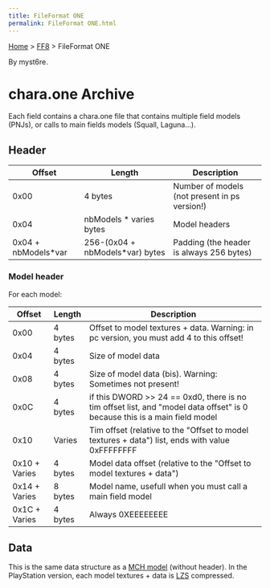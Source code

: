```yaml
---
title: FileFormat ONE
permalink: FileFormat ONE.html
---
```


[Home](../Main%20Page.md) > [FF8](../FF8.md) > FileFormat ONE

By myst6re.

# chara.one Archive

Each field contains a chara.one file that contains multiple field models
(PNJs), or calls to main fields models (Squall, Laguna...).

## Header

| Offset               | Length                           | Description                                   |
|----------------------|----------------------------------|-----------------------------------------------|
| 0x00                 | 4 bytes                          | Number of models (not present in ps version!) |
| 0x04                 | nbModels \* varies bytes         | Model headers                                 |
| 0x04 + nbModels\*var | 256-(0x04 + nbModels\*var) bytes | Padding (the header is always 256 bytes)      |

### Model header

For each model:

| Offset        | Length  | Description                                                                                                                     |
|---------------|---------|---------------------------------------------------------------------------------------------------------------------------------|
| 0x00          | 4 bytes | Offset to model textures + data. Warning: in pc version, you must add 4 to this offset!                                         |
| 0x04          | 4 bytes | Size of model data                                                                                                              |
| 0x08          | 4 bytes | Size of model data (bis). Warning: Sometimes not present!                                                                       |
| 0x0C          | 4 bytes | if this DWORD &gt;&gt; 24 == 0xd0, there is no tim offset list, and "model data offset" is 0 because this is a main field model |
| 0x10          | Varies  | Tim offset (relative to the "Offset to model textures + data") list, ends with value 0xFFFFFFFF                                 |
| 0x10 + Varies | 4 bytes | Model data offset (relative to the "Offset to model textures + data")                                                           |
| 0x14 + Varies | 8 bytes | Model name, usefull when you must call a main field model                                                                       |
| 0x1C + Varies | 4 bytes | Always 0XEEEEEEEE                                                                                                               |

## Data

This is the same data structure as a [MCH model][] (without header). In
the PlayStation version, each model textures + data is [LZS][]
compressed.

  [MCH model]: FileFormat%20MCH.md "wikilink"
  [LZS]: ../FF7/LZS%20format.md "wikilink"
